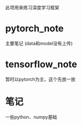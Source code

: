 
此项用来练习深度学习框架

# pytorch_note
主要笔记
(data和model没有上传)

# tensorflow_note
暂时以pytorch为主，这个先放一放

# 笔记
一些python、numpy基础